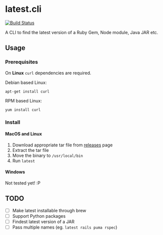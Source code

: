 # latest.cli

[![Build Status](https://travis-ci.org/arunvelsriram/latest.cli.svg?branch=master)](https://travis-ci.org/arunvelsriram/latest.cli)

A CLI to find the latest version of a Ruby Gem, Node module, Java JAR etc.

## Usage

### Prerequisites

On **Linux** `curl` dependencies are required.

Debian based Linux:

`apt-get install curl`

RPM based Linux:

`yum install curl`

### Install

#### MacOS and Linux

1. Download appropriate tar file from [releases](https://github.com/arunvelsriram/latest.cli/releases) page
2. Extract the tar file
3. Move the binary to `/usr/local/bin`
5. Run `latest`

#### Windows

Not tested yet! :P

## TODO
- [ ] Make latest installable through brew
- [ ] Support Python packages
- [ ] Findest latest version of a JAR  
- [ ] Pass multiple names (eg. `latest rails puma rspec`)
